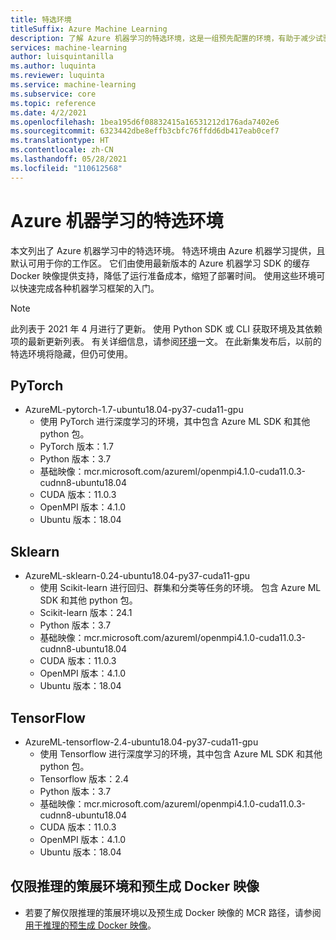 ```yaml
---
title: 特选环境
titleSuffix: Azure Machine Learning
description: 了解 Azure 机器学习的特选环境，这是一组预先配置的环境，有助于减少试验和部署准备时间。
services: machine-learning
author: luisquintanilla
ms.author: luquinta
ms.reviewer: luquinta
ms.service: machine-learning
ms.subservice: core
ms.topic: reference
ms.date: 4/2/2021
ms.openlocfilehash: 1bea195d6f08832415a16531212d176ada7402e6
ms.sourcegitcommit: 6323442dbe8effb3cbfc76ffdd6db417eab0cef7
ms.translationtype: HT
ms.contentlocale: zh-CN
ms.lasthandoff: 05/28/2021
ms.locfileid: "110612568"
---
```

# <a name="azure-machine-learning-curated-environments"></a>Azure 机器学习的特选环境

本文列出了 Azure 机器学习中的特选环境。 特选环境由 Azure 机器学习提供，且默认可用于你的工作区。 它们由使用最新版本的 Azure 机器学习 SDK 的缓存 Docker 映像提供支持，降低了运行准备成本，缩短了部署时间。 使用这些环境可以快速完成各种机器学习框架的入门。

> [!NOTE]
> 此列表于 2021 年 4 月进行了更新。 使用 Python SDK 或 CLI 获取环境及其依赖项的最新更新列表。 有关详细信息，请参阅[环境](./how-to-use-environments.md#use-a-curated-environment)一文。 在此新集发布后，以前的特选环境将隐藏，但仍可使用。 

## <a name="pytorch"></a>PyTorch
- AzureML-pytorch-1.7-ubuntu18.04-py37-cuda11-gpu
     - 使用 PyTorch 进行深度学习的环境，其中包含 Azure ML SDK 和其他 python 包。
     - PyTorch 版本：1.7
     - Python 版本：3.7
     - 基础映像：mcr.microsoft.com/azureml/openmpi4.1.0-cuda11.0.3-cudnn8-ubuntu18.04
     - CUDA 版本：11.0.3
     - OpenMPI 版本：4.1.0
     - Ubuntu 版本：18.04

## <a name="sklearn"></a>Sklearn
- AzureML-sklearn-0.24-ubuntu18.04-py37-cuda11-gpu
     - 使用 Scikit-learn 进行回归、群集和分类等任务的环境。 包含 Azure ML SDK 和其他 python 包。
     - Scikit-learn 版本：24.1
     - Python 版本：3.7
     - 基础映像：mcr.microsoft.com/azureml/openmpi4.1.0-cuda11.0.3-cudnn8-ubuntu18.04
     - CUDA 版本：11.0.3
     - OpenMPI 版本：4.1.0
     - Ubuntu 版本：18.04

## <a name="tensorflow"></a>TensorFlow
- AzureML-tensorflow-2.4-ubuntu18.04-py37-cuda11-gpu
     - 使用 Tensorflow 进行深度学习的环境，其中包含 Azure ML SDK 和其他 python 包。
     - Tensorflow 版本：2.4
     - Python 版本：3.7
     - 基础映像：mcr.microsoft.com/azureml/openmpi4.1.0-cuda11.0.3-cudnn8-ubuntu18.04
     - CUDA 版本：11.0.3
     - OpenMPI 版本：4.1.0
     - Ubuntu 版本：18.04

## <a name="inference-only-curated-environments-and-prebuilt-docker-images"></a>仅限推理的策展环境和预生成 Docker 映像
- 若要了解仅限推理的策展环境以及预生成 Docker 映像的 MCR 路径，请参阅[用于推理的预生成 Docker 映像](concept-prebuilt-docker-images-inference.md#list-of-prebuilt-docker-images-for-inference)。

